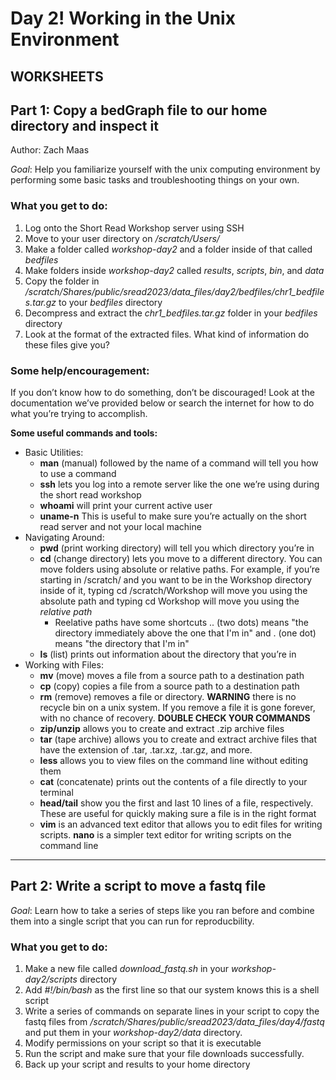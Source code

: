 # Day 2! Working in the Unix Environment

## WORKSHEETS

## Part 1: Copy a bedGraph file to our home directory and inspect it
Author: Zach Maas

*Goal*: Help you familiarize yourself with the unix computing environment by performing some basic tasks and troubleshooting things on your own.

### What you get to do:
1. Log onto the Short Read Workshop server using SSH
2. Move to your user directory on */scratch/Users/<username>*
3. Make a folder called *workshop-day2* and a folder inside of that called *bedfiles*
4. Make folders inside *workshop-day2* called *results*, *scripts*, *bin*, and *data*
5. Copy the folder in */scratch/Shares/public/sread2023/data_files/day2/bedfiles/chr1_bedfiles.tar.gz* to your *bedfiles* directory
6. Decompress and extract the *chr1_bedfiles.tar.gz* folder in your *bedfiles* directory
7. Look at the format of the extracted files. What kind of information do these files give you?

### Some help/encouragement:
If you don’t know how to do something, don’t be discouraged! Look at the documentation  we’ve provided below or search the internet for how to do what you’re trying to accomplish. 

**Some useful commands and tools:**
- Basic Utilities:
	- **man** (manual) followed by the name of a command will tell you how to use a  command 
	- **ssh** lets you log into a remote server like the one we’re using during the short  read workshop 
	- **whoami** will print your current active user
	- **uname-n** This is useful to  make sure you’re actually on the short read server and not your local machine
- Navigating Around:
	- **pwd**  (print working directory) will tell you which directory you’re in 
	- **cd** (change directory) lets you move to a different directory. You can move folders using absolute or relative paths. For example, if  you’re starting in /scratch/ and you want to be in the Workshop directory inside of it, typing cd /scratch/Workshop will move you using  the absolute path and typing cd Workshop will move you using the *relative path* 
		- Reelative paths have some shortcuts .. (two dots) means "the directory immediately above the one that I'm in" and . (one dot) means "the directory that I'm in"
	- **ls** (list) prints out information about the directory that you’re in 
- Working with Files:
	- **mv** (move) moves a file from a source path to a destination path 
	- **cp** (copy) copies a file from a source path to a destination path 
	- **rm** (remove) removes a file or directory. **WARNING** there is no recycle bin on a  unix system. If you remove a file it is gone forever, with no chance of recovery. **DOUBLE CHECK YOUR COMMANDS**
	- **zip/unzip** allows you to create and extract .zip archive files 
	- **tar** (tape archive) allows you to create and extract archive files that have the  extension of .tar, .tar.xz, .tar.gz, and more.  
	- **less** allows you to view files on the command line without editing them
	- **cat** (concatenate) prints out the contents of a file directly to your terminal
	- **head/tail** show you the first and last 10 lines of a file, respectively. These are  useful for quickly making sure a file is in the right format 
	- **vim** is an advanced text editor that allows you to edit files for writing scripts. **nano** is a simpler text editor for writing scripts on the command line 

-------------------------------------------------------------------------
## Part 2: Write a script to move a fastq file

*Goal*: Learn how to take a series of steps like you ran before and combine them into a single script that you can run for reproducbility.

### What you get to do:
1. Make a new file called *download_fastq.sh* in your *workshop-day2/scripts* directory
2. Add *#!/bin/bash* as the first line so that our system knows this is a shell script
3. Write a series of commands on separate lines in your script to copy the fastq files from */scratch/Shares/public/sread2023/data_files/day4/fastq* and put them in your *workshop-day2/data* directory.
4. Modify permissions on your script so that it is executable
5. Run the script and make sure that your file downloads successfully.
6. Back up your script and results to your home directory
